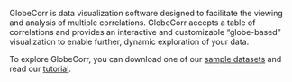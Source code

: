 GlobeCorr is data visualization software designed to facilitate the viewing and analysis of multiple correlations. GlobeCorr accepts a table of correlations and provides an interactive and customizable “globe-based” visualization to enable further, dynamic exploration of your data. 

To explore GlobeCorr, you can download one of our [sample datasets](/sample_small.csv) and read our [tutorial](/tutorial).

